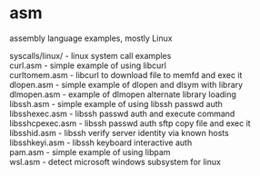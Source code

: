 # asm
assembly language examples, mostly Linux  

syscalls/linux/ - linux system call examples   
curl.asm - simple example of using libcurl   
curltomem.asm - libcurl to download file to memfd and exec it    
dlopen.asm - simple example of dlopen and dlsym with library    
dlmopen.asm - example of dlmopen alternate library loading  
libssh.asm - simple example of using libssh passwd auth  
libsshexec.asm - libssh passwd auth and execute command  
libsshcpexec.asm - libssh passwd auth sftp copy file and exec it  
libsshid.asm - libssh verify server identity via known hosts  
libsshkeyi.asm - libssh keyboard interactive auth  
pam.asm - simple example of using libpam   
wsl.asm - detect microsoft windows subsystem for linux  
